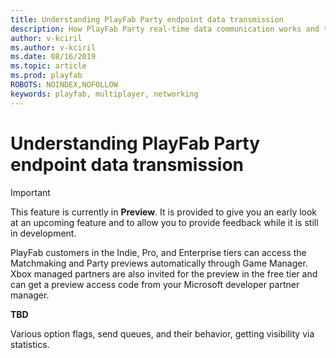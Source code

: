 ```yaml
---
title: Understanding PlayFab Party endpoint data transmission
description: How PlayFab Party real-time data communication works and the endpoint-to-endpoint transmission pipeline.
author: v-kciril
ms.author: v-kciril
ms.date: 08/16/2019
ms.topic: article
ms.prod: playfab
ROBOTS: NOINDEX,NOFOLLOW
keywords: playfab, multiplayer, networking
---
```


# Understanding PlayFab Party endpoint data transmission

> [!IMPORTANT]
> This feature is currently in **Preview**. It is provided to give you an early look at an upcoming feature and to allow you to provide feedback while it is still in development.
>
> PlayFab customers in the Indie, Pro, and Enterprise tiers can access the Matchmaking and Party previews automatically through Game Manager. Xbox managed partners are also invited for the preview in the free tier and can get a preview access code from your Microsoft developer partner manager.

**TBD**  

Various option flags, send queues, and their behavior, getting visibility via statistics. 
